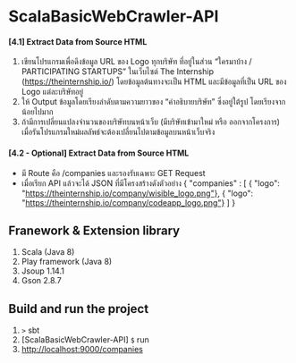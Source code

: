 # ScalaBasicWebCrawler-API
#### [4.1] Extract Data from Source HTML
1. เขียนโปรแกรมเพื่อดึงข้อมูล URL ของ Logo ทุกบริษัท ที่อยู่ในส่วน “ใครมาบ้าง / PARTICIPATING STARTUPS” 
ในเว็บไซต์ The Internship (https://theinternship.io/) โดยข้อมูลต้นทางจะเป็น HTML และมีข้อมูลที่เป็น
URL ของ Logo แต่ละบริษัทอยู่ 
2. ให้ Output ข้อมูลโดยเรียงลำดับตามความยาวของ “คำอธิบายบริษัท” ซึ่งอยู่ใต้รูป โดยเรียงจากน้อยไปมาก 
3. ถ้ามีการเปลี่ยนแปลงจำนวนของบริษัทบนหน้าเว็บ (มีบริษัทเข้ามาใหม่ หรือ ออกจากโครงการ) เมื่อรันโปรแกรมใหม่ผลลัพธ์จะต้องเปลี่ยนไปตามข้อมูลบนหน้าเว็บจริง

#### [4.2 - Optional] Extract Data from Source HTML
 - มี Route คือ /companies และรองรับเฉพาะ GET Request 
 - เมื่อเรียก API แล้วจะได้ JSON ที่มีโครงสร้างดังตัวอย่าง
 { "companies" : [ 
 { "logo": "https://theinternship.io/company/wisible_logo.png"}, 
 { "logo": "https://theinternship.io/company/codeapp_logo.png"} 
 ] }

## Franework & Extension library

1. Scala (Java 8)
2. Play framework (Java 8)
3. Jsoup 1.14.1
4. Gson 2.8.7

## Build and run the project

1. `>` sbt
2. [ScalaBasicWebCrawler-API] `$` run
3. <http://localhost:9000/companies>
